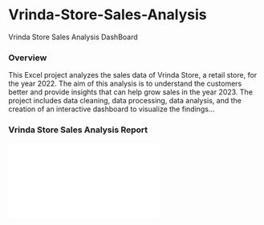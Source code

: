 # Vrinda-Store-Sales-Analysis
Vrinda Store Sales Analysis DashBoard

### Overview
This Excel project analyzes the sales data of Vrinda Store, a retail store, for the year 2022. The aim of this analysis is to understand the customers better and provide insights that can help grow sales in the year 2023. The project includes data cleaning, data processing, data analysis, and the creation of an interactive dashboard to visualize the findings...
### Vrinda Store Sales Analysis Report
![Interactive Dashboard](/images/DS.pdf)

